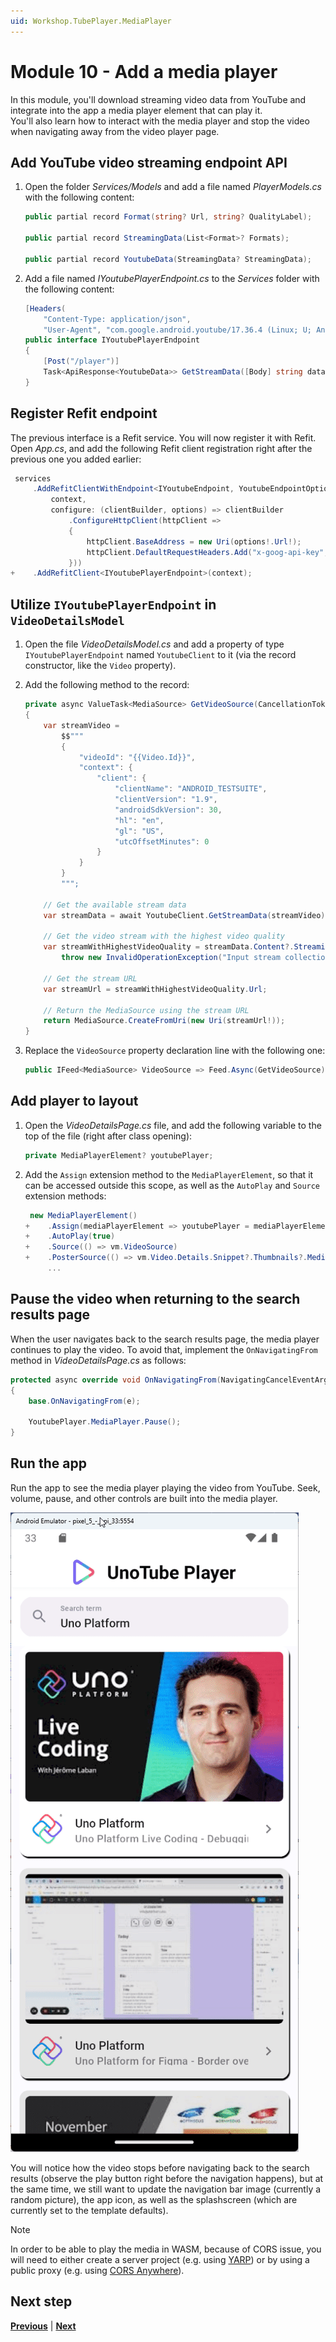 ```yaml
---
uid: Workshop.TubePlayer.MediaPlayer
---
```


# Module 10 - Add a media player

In this module, you'll download streaming video data from YouTube and integrate into the app a media player element that can play it.  
You'll also learn how to interact with the media player and stop the video when navigating away from the video player page.

## Add YouTube video streaming endpoint API

1. Open the folder *Services/Models* and add a file named *PlayerModels.cs* with the following content:

    ```csharp
    public partial record Format(string? Url, string? QualityLabel);
    
    public partial record StreamingData(List<Format>? Formats);
    
    public partial record YoutubeData(StreamingData? StreamingData);
    ```

1. Add a file named *IYoutubePlayerEndpoint.cs* to the *Services* folder with the following content:    

    ```csharp
    [Headers(
        "Content-Type: application/json",
        "User-Agent", "com.google.android.youtube/17.36.4 (Linux; U; Android 12; GB) gzip")]
    public interface IYoutubePlayerEndpoint
    {
        [Post("/player")]
        Task<ApiResponse<YoutubeData>> GetStreamData([Body] string data, CancellationToken cancellationToken = default);
    }
    ```

## Register Refit endpoint

The previous interface is a Refit service. You will now register it with Refit. Open *App.cs*, and add the following Refit client registration right after the previous one you added earlier:

```csharp
 services
     .AddRefitClientWithEndpoint<IYoutubeEndpoint, YoutubeEndpointOptions>(
         context,
         configure: (clientBuilder, options) => clientBuilder
             .ConfigureHttpClient(httpClient =>
             {
                 httpClient.BaseAddress = new Uri(options!.Url!);
                 httpClient.DefaultRequestHeaders.Add("x-goog-api-key", options.ApiKey);
             }))
+    .AddRefitClient<IYoutubePlayerEndpoint>(context);
```

## Utilize `IYoutubePlayerEndpoint` in `VideoDetailsModel`

1. Open the file *VideoDetailsModel.cs* and add a property of type `IYoutubePlayerEndpoint` named `YoutubeClient` to it (via the record constructor, like the `Video` property).

1. Add the following method to the record:

    ```csharp
    private async ValueTask<MediaSource> GetVideoSource(CancellationToken ct)
    {
        var streamVideo = 
            $$"""
            {
                "videoId": "{{Video.Id}}",
                "context": {
                    "client": {
                        "clientName": "ANDROID_TESTSUITE",
                        "clientVersion": "1.9",
                        "androidSdkVersion": 30,
                        "hl": "en",
                        "gl": "US",
                        "utcOffsetMinutes": 0
                    }
                }
            }
            """;
    
        // Get the available stream data
        var streamData = await YoutubeClient.GetStreamData(streamVideo);
    
        // Get the video stream with the highest video quality
        var streamWithHighestVideoQuality = streamData.Content?.StreamingData?.Formats?.OrderByDescending(s => s.QualityLabel).FirstOrDefault() ??
            throw new InvalidOperationException("Input stream collection is empty.");
    
        // Get the stream URL
        var streamUrl = streamWithHighestVideoQuality.Url;
    
        // Return the MediaSource using the stream URL
        return MediaSource.CreateFromUri(new Uri(streamUrl!));
    }
    ```

1. Replace the `VideoSource` property declaration line with the following one:

    ```csharp
    public IFeed<MediaSource> VideoSource => Feed.Async(GetVideoSource);
    ```

## Add player to layout

1. Open the *VideoDetailsPage.cs* file, and add the following variable to the top of the file (right after class opening):

    ```csharp
    private MediaPlayerElement? youtubePlayer;
    ```

1. Add the `Assign` extension method to the `MediaPlayerElement`, so that it can be accessed outside this scope, as well as the `AutoPlay` and `Source` extension methods:

    ```csharp
     new MediaPlayerElement()
    +    .Assign(mediaPlayerElement => youtubePlayer = mediaPlayerElement)
    +    .AutoPlay(true)
    +    .Source(() => vm.VideoSource)
    +    .PosterSource(() => vm.Video.Details.Snippet?.Thumbnails?.Medium?.Url!)
         ...
    ```

## Pause the video when returning to the search results page

When the user navigates back to the search results page, the media player continues to play the video. To avoid that, implement the `OnNavigatingFrom` method in *VideoDetailsPage.cs* as follows:

```csharp
protected async override void OnNavigatingFrom(NavigatingCancelEventArgs e)
{
    base.OnNavigatingFrom(e);

    YoutubePlayer.MediaPlayer.Pause();
}
```

## Run the app

Run the app to see the media player playing the video from YouTube. Seek, volume, pause, and other controls are built into the media player.

![Video opens and plays](ui-output.gif)

You will notice how the video stops before navigating back to the search results (observe the play button right before the navigation happens), but at the same time, we still want to update the navigation bar image (currently a random picture), the app icon, as well as the splashscreen (which are currently set to the template defaults).

> [!NOTE]
> In order to be able to play the media in WASM, because of CORS issue, you will need to either create a server project (e.g. using [YARP](https://chat.openai.com/share/d633a7b6-1b3c-4730-a60b-96dfd97baa0a)) or by using a public proxy (e.g. using [CORS Anywhere](https://github.com/Rob--W/cors-anywhere)).

## Next step

**[Previous](xref:Workshop.TubePlayer.FeedView "FeedView None and Error templates")** | **[Next](xref:Workshop.TubePlayer.Finalization "App finalization")**